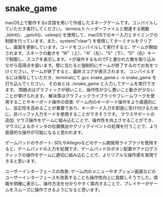 # snake_game
macOS上で動作するc言語を用いて作成したスネークゲームです。コンパイルしていただき実行してください。
termios.h ヘッダーファイルと関連する関数 _kbhit()、_getch()、usleep() を使用して、macOSでのキー入力とタイミングの制御を行っています。また、system("clear") を使用してターミナルをクリアし、画面を更新しています。コードをコンパイルして実行すると、ゲームが開始されます。スネークの動きを "W"（上）、"A"（左）、"S"（下）、"D"（右）キーで制御し、スコアを表示します。⚪︎が操作するものでFと書かれた敵を取り込みながら高得点を狙います。壁に当たると強制的にゲームが終了するのでお気をつけください。ゲームが終了すると、最終スコアが表示されます。
コンパイルするには保存していただき、terminalにて
gcc snake_game.c -o snake_game
を打ち込んでください。
そのあとは
./snake_game
と入力してゲームを実行できます。
問題点はグラフィックが弱いこと、操作性が少し悪いこと動きが少ないことが挙げられます。
解決策はグラフィックライブラリやフレームワークを使用することやキーボード操作の改善: ゲーム内のキーボード操作をより直感的にし、反応性を高めることが重要であり、キーボード入力を即座に受け付けるために、非バッファ入力モードを使用することができそうです。
マウスサポートの追加: マウス操作をゲームに組み込むことで、操作性を向上させることができ、マウスによるポインタの位置検出やクリックイベントの処理を行うことで、より直感的な操作が可能になると思われます。

ゲームパッドのサポート: SDLやAllegroなどのゲーム開発用ライブラリを使用すると、ゲームパッドの入力を処理でき、ゲームパッドのボタン配置やアナログスティックの操作をゲームに適切に組み込むことで、よりリアルな操作感を実現できると思います。

ユーザーインターフェースの改善: ゲーム内のメニューやオプション画面などのユーザーインターフェースを改善することも操作性向上に貢献しそうでした。情報を明確に表示し、操作方法を分かりやすく案内することで、プレイヤーがゲームをスムーズに操作できるようになると思います。
